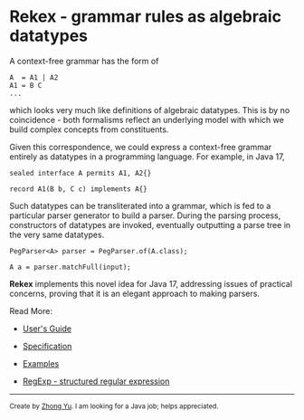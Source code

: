 
# Rekex - grammar rules as algebraic datatypes

A context-free grammar has the form of

    A  = A1 | A2
    A1 = B C
    ...

which looks very much like definitions of algebraic datatypes.
This is by no coincidence - both formalisms reflect an underlying
model with which we build complex concepts from constituents. 

Given this correspondence, we could express a context-free grammar entirely 
as datatypes in a programming language. For example, in Java 17,

    sealed interface A permits A1, A2{}

    record A1(B b, C c) implements A{}

Such datatypes can be transliterated into a grammar, 
which is fed to a particular parser generator to build a parser.
During the parsing process, constructors of datatypes are invoked, 
eventually outputting a parse tree in the very same datatypes. 

    PegParser<A> parser = PegParser.of(A.class);

    A a = parser.matchFull(input);

**Rekex** implements this novel idea for Java 17,
addressing issues of practical concerns,
proving that it is an elegant approach to making parsers.

Read More:

- [User's Guide](doc/UsersGuide.md)
  
- [Specification](doc/Spec.md)

- [Examples](/rekex-example/src/main/java/org/rekex/exmple/parser)

- [RegExp - structured regular expression](doc/RegExp.md)
                                                  
----
<sub>Create by [Zhong Yu](http://zhong-j-yu.github.io). 
  I am looking for a Java job; helps appreciated.</sub>
